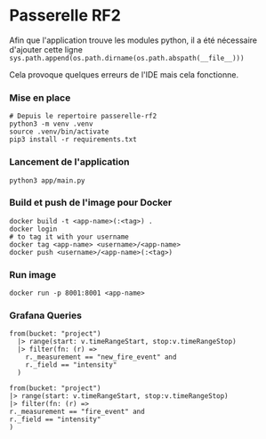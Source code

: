 # Passerelle RF2

Afin que l'application trouve les modules python, il a été nécessaire d'ajouter cette ligne
`sys.path.append(os.path.dirname(os.path.abspath(__file__)))`

Cela provoque quelques erreurs de l'IDE mais cela fonctionne.

### Mise en place
```shell
# Depuis le repertoire passerelle-rf2
python3 -m venv .venv
source .venv/bin/activate
pip3 install -r requirements.txt
```

### Lancement de l'application
```shell
python3 app/main.py
```

### Build et push de l'image pour Docker
```shell
docker build -t <app-name>(:<tag>) .
docker login
# to tag it with your username
docker tag <app-name> <username>/<app-name>
docker push <username>/<app-name>(:<tag>)
```

### Run image
```shell
docker run -p 8001:8001 <app-name>
```

### Grafana Queries
```Grafana
from(bucket: "project")
  |> range(start: v.timeRangeStart, stop:v.timeRangeStop)
  |> filter(fn: (r) =>
    r._measurement == "new_fire_event" and
    r._field == "intensity"
  )
```

```
from(bucket: "project")
|> range(start: v.timeRangeStart, stop:v.timeRangeStop)
|> filter(fn: (r) =>
r._measurement == "fire_event" and
r._field == "intensity"
)
```
